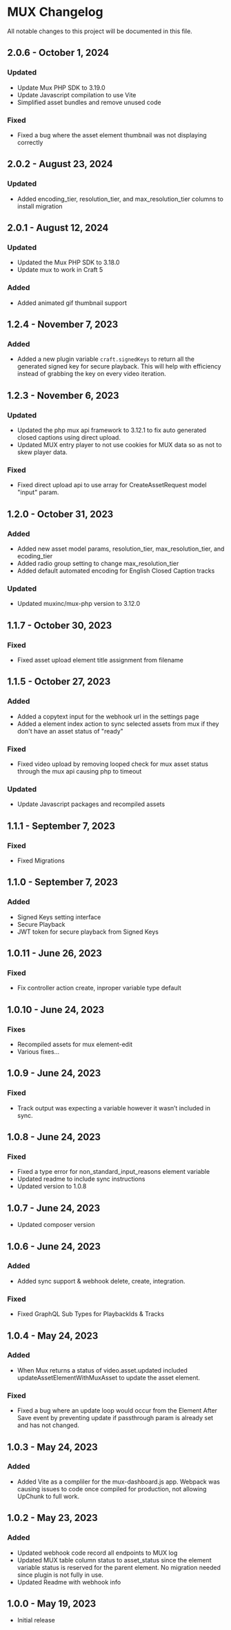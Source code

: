 # MUX Changelog

All notable changes to this project will be documented in this file.

## 2.0.6 - October 1, 2024
### Updated
- Update Mux PHP SDK to 3.19.0
- Update Javascript compilation to use Vite
- Simplified asset bundles and remove unused code
### Fixed
- Fixed a bug where the asset element thumbnail was not displaying correctly

## 2.0.2 - August 23, 2024
### Updated
- Added encoding_tier, resolution_tier, and max_resolution_tier columns to install migration

## 2.0.1 - August 12, 2024
### Updated
 - Updated the Mux PHP SDK to 3.18.0
 - Update mux to work in Craft 5
### Added
 - Added animated gif thumbnail support

## 1.2.4 - November 7, 2023
### Added
- Added a new plugin variable `craft.signedKeys` to return all the generated signed key for secure playback.
This will help with efficiency instead of grabbing the key on every video iteration. 

## 1.2.3 - November 6, 2023
### Updated
- Updated the php mux api framework to 3.12.1 to fix auto generated closed captions using direct upload.
- Updated MUX entry player to not use cookies for MUX data so as not to skew player data.
### Fixed
- Fixed direct upload api to use array for CreateAssetRequest model "input" param. 

## 1.2.0 - October 31, 2023
### Added
- Added new asset model params, resolution_tier, max_resolution_tier, and ecoding_tier
- Added radio group setting to change max_resolution_tier
- Added default automated encoding for English Closed Caption tracks
### Updated
- Updated muxinc/mux-php version to 3.12.0 

## 1.1.7 - October 30, 2023
### Fixed
- Fixed asset upload element title assignment from filename

## 1.1.5 - October 27, 2023
### Added
- Added a copytext input for the webhook url in the settings page
- Added a element index action to sync selected assets from mux if they don't have an asset status of "ready"
### Fixed
- Fixed video upload by removing looped check for mux asset status through the mux api causing php to timeout
### Updated
- Update Javascript packages and recompiled assets

## 1.1.1 - September 7, 2023
### Fixed
- Fixed Migrations

## 1.1.0 - September 7, 2023
### Added
- Signed Keys setting interface
- Secure Playback
- JWT token for secure playback from Signed Keys

## 1.0.11 - June 26, 2023
### Fixed
- Fix controller action create, inproper variable type default

## 1.0.10 - June 24, 2023
### Fixes
- Recompiled assets for mux element-edit
- Various fixes…

## 1.0.9 - June 24, 2023
### Fixed
- Track output was expecting a variable however it wasn’t included in sync.

## 1.0.8 - June 24, 2023
### Fixed
- Fixed a type error for non_standard_input_reasons element variable
- Updated readme to include sync instructions
- Updated version to 1.0.8

## 1.0.7 - June 24, 2023
- Updated composer version

## 1.0.6 - June 24, 2023
### Added
- Added sync support & webhook delete, create, integration.
### Fixed
- Fixed GraphQL Sub Types for PlaybackIds & Tracks

## 1.0.4 - May 24, 2023
### Added
- When Mux returns a status of video.asset.updated included updateAssetElementWithMuxAsset to update the asset element. 
### Fixed
- Fixed a bug where an update loop would occur from the Element After Save event by preventing update if passthrough param is already set and has not changed.

## 1.0.3 - May 24, 2023
### Added
- Added Vite as a compliler for the mux-dashboard.js app.  Webpack was causing issues to code once compiled for production, not allowing UpChunk to full work.

## 1.0.2 - May 23, 2023
### Added
- Updated webhook code record all endpoints to MUX log
- Updated MUX table column status to asset_status since the element variable status is reserved for the parent element. No migration needed since plugin is not fully in use.
- Updated Readme with webhook info

## 1.0.0 - May 19, 2023
- Initial release
